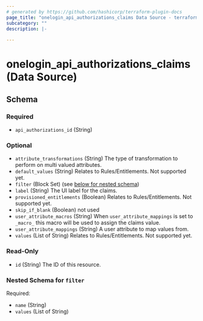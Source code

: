 ```yaml
---
# generated by https://github.com/hashicorp/terraform-plugin-docs
page_title: "onelogin_api_authorizations_claims Data Source - terraform-provider-onelogin"
subcategory: ""
description: |-
  
---
```


# onelogin_api_authorizations_claims (Data Source)





<!-- schema generated by tfplugindocs -->
## Schema

### Required

- `api_authorizations_id` (String)

### Optional

- `attribute_transformations` (String) The type of transformation to perform on multi valued attributes.
- `default_values` (String) Relates to Rules/Entitlements. Not supported yet.
- `filter` (Block Set) (see [below for nested schema](#nestedblock--filter))
- `label` (String) The UI label for the claims.
- `provisioned_entitlements` (Boolean) Relates to Rules/Entitlements. Not supported yet.
- `skip_if_blank` (Boolean) not used
- `user_attribute_macros` (String) When `user_attribute_mappings` is set to `_macro_` this macro will be used to assign the claims value.
- `user_attribute_mappings` (String) A user attribute to map values from.
- `values` (List of String) Relates to Rules/Entitlements. Not supported yet.

### Read-Only

- `id` (String) The ID of this resource.

<a id="nestedblock--filter"></a>
### Nested Schema for `filter`

Required:

- `name` (String)
- `values` (List of String)


